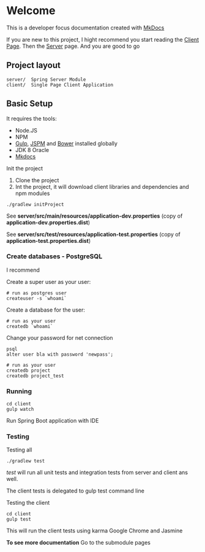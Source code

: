 # Welcome

This is a developer focus documentation created with [MkDocs](http://mkdocs.org)

If you are new to this project, I hight recommend you start reading the [Client Page](client.md). Then the [Server](server.md) page. And you are good to go

## Project layout

    server/  Spring Server Module
    client/  Single Page Client Application

## Basic Setup

It requires the tools:

* Node.JS
* NPM
* [Gulp](http://gulpjs.com), [JSPM](http://jspm.io) and [Bower](http://bower.io) installed globally
* JDK 8 Oracle
* [Mkdocs](http://www.mkdocs.org)

Init the project

1. Clone the project
2. Int the project, it will download client libraries and dependencies and npm modules

```
./gradlew initProject
```

See **server/src/main/resources/application-dev.properties** (copy of **application-dev.properties.dist**)

See **server/src/test/resources/application-test.properties** (copy of **application-test.properties.dist**)

### Create databases - PostgreSQL

I recommend

Create a super user as your user:

    # run as postgres user
    createuser -s `whoami`

Create a database for the user:

    # run as your user
    createdb `whoami`

Change your password for net connection

    psql
    alter user bla with password 'newpass';

    # run as your user
    createdb project
    createdb project_test

### Running

    cd client
    gulp watch

Run Spring Boot application with IDE


### Testing

Testing all

    ./gradlew test

*test* will run all unit tests and integration tests from server and client ans well.

The client tests is delegated to gulp test command line

Testing the client

    cd client
    gulp test

This will run the client tests using karma Google Chrome and Jasmine

<div class="alert alert-success" role="alert"> <strong>To see more documentation</strong> Go to the submodule pages</div>
